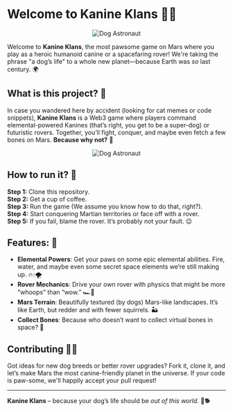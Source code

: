 # Welcome to **Kanine Klans** 🐾🚀

<p align="center">
  <img src="https://i.giphy.com/media/v1.Y2lkPTc5MGI3NjExMHgzdmh4aTdlbXdkcHkwZjU4c3A4cXN0MnI4YnoybjFzNXlueWtscyZlcD12MV9pbnRlcm5hbF9naWZfYnlfaWQmY3Q9Zw/3orieRftQRDJLIlpQc/giphy.gif" alt="Dog Astronaut" />
</p>



Welcome to **Kanine Klans**, the most pawsome game on Mars where you play as a heroic humanoid canine or a spacefaring rover! We're taking the phrase "a dog’s life" to a whole new planet—because Earth was *so* last century. 🌍

## What is this project? 🤔

In case you wandered here by accident (looking for cat memes or code snippets), 
**Kanine Klans** is a Web3 game where players command elemental-powered Kanines (that’s right, you get to be a super-dog) or futuristic rovers. Together, you’ll fight, conquer, and maybe even fetch a few bones on Mars. **Because why not?** 🦴

<p align="center">
  <img src="https://i.giphy.com/media/v1.Y2lkPTc5MGI3NjExMWNhMGFjdGl0YmlxM2ljM2tnYzB2MnZ4bWwxZzd6ZjlubmNjMWdpdCZlcD12MV9pbnRlcm5hbF9naWZfYnlfaWQmY3Q9Zw/1AevKLwkTb6hMLiGjE/giphy.gif" alt="Dog Astronaut" />
</p>


## How to run it? 🚀

**Step 1:** Clone this repository.  
**Step 2:** Get a cup of coffee.  
**Step 3:** Run the game (We assume you know how to do that, right?).  
**Step 4:** Start conquering Martian territories or face off with a rover.  
**Step 5:** If you fail, blame the rover. It’s probably not your fault. 😉

## Features: 🌟

- **Elemental Powers**: Get your paws on some epic elemental abilities. Fire, water, and maybe even some secret space elements we’re still making up. 🔥💧🌪️
- **Rover Mechanics**: Drive your own rover with physics that might be more “whoops” than “wow.” 🏎️💨
- **Mars Terrain**: Beautifully textured (by dogs) Mars-like landscapes. It’s like Earth, but redder and with fewer squirrels. 🏜️
- **Collect Bones**: Because who doesn’t want to collect virtual bones in space? 🦴

## Contributing 🧑‍💻

Got ideas for new dog breeds or better rover upgrades? Fork it, clone it, and let’s make Mars the most canine-friendly planet in the universe. If your code is paw-some, we'll happily accept your pull request!


---
**Kanine Klans** – because your dog’s life should be *out of this world*. 🌌🐕
